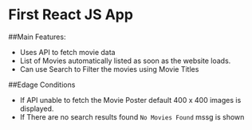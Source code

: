 # First React JS App

##Main Features:

- Uses API to fetch movie data
- List of Movies automatically listed as soon as the website loads.
- Can use Search to Filter the movies using Movie Titles

##Edage Conditions
- If API unable to fetch the Movie Poster default 400 x 400 images is displayed.
- If There are no search results found `No Movies Found` mssg is shown
